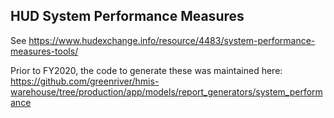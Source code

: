 ## HUD System Performance Measures

See https://www.hudexchange.info/resource/4483/system-performance-measures-tools/

Prior to FY2020, the code to generate these was maintained here: https://github.com/greenriver/hmis-warehouse/tree/production/app/models/report_generators/system_performance


